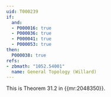 ```yaml
---
uid: T000239
if:
  and:
  - P000016: true
  - P000036: true
  - P000041: true
  - P000053: true
then:
  P000038: true
refs:
- zbmath: "1052.54001"
  name: General Topology (Willard)
---
```


This is Theorem 31.2 in {{mr:2048350}}.
